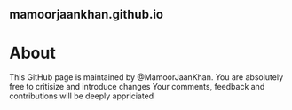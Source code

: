 ## mamoorjaankhan.github.io

# About

This GitHub page is maintained by @MamoorJaanKhan.
You are absolutely free to critisize and introduce changes
Your comments, feedback and contributions will be deeply appriciated
